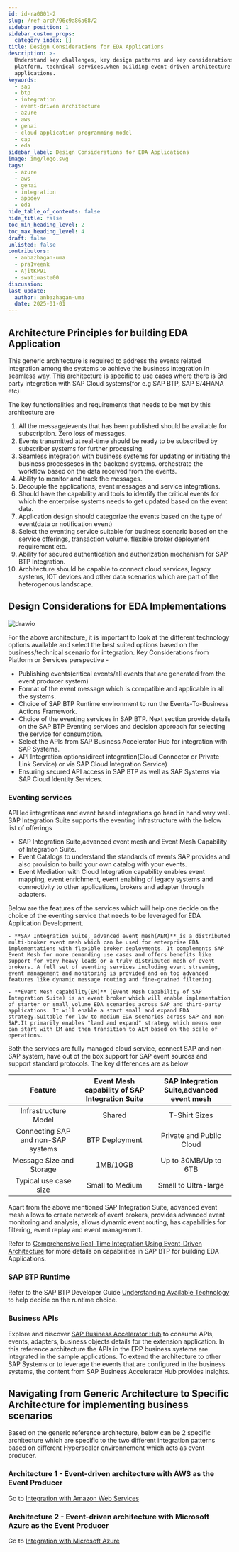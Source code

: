 ```yaml
---
id: id-ra0001-2
slug: /ref-arch/96c9a86a68/2
sidebar_position: 1
sidebar_custom_props:
  category_index: []
title: Design Considerations for EDA Applications
description: >-
  Understand key challenges, key design patterns and key considerations from
  platform, technical services,when building event-driven architecture based
  applications.
keywords:
  - sap
  - btp
  - integration
  - event-driven architecture
  - azure
  - aws
  - genai
  - cloud application programming model
  - cap
  - eda
sidebar_label: Design Considerations for EDA Applications
image: img/logo.svg
tags:
  - azure
  - aws
  - genai
  - integration
  - appdev
  - eda
hide_table_of_contents: false
hide_title: false
toc_min_heading_level: 2
toc_max_heading_level: 4
draft: false
unlisted: false
contributors:
  - anbazhagan-uma
  - pra1veenk
  - AjitKP91
  - swatimaste00
discussion: 
last_update:
  author: anbazhagan-uma
  date: 2025-01-01
---
```



## Architecture Principles for building EDA Application
This generic architecture is required to address the events related integration among the systems to achieve the business integration in seamless way. This architecture is specific to use cases where there is 3rd party integration with SAP Cloud systems(for e.g SAP BTP, SAP S/4HANA etc)

The key functionalities and requirements that needs to be met by this architecture are 

1) All the message/events that has been published should be available for subscription. Zero loss of messages.
2) Events transmitted at real-time should be ready to be subscribed by subscriber systems for further processing.
3) Seamless integration with business systems for updating or initiating the business processeses in the backend systems. orchestrate the workflow based on the data received from the events.
4) Ability to monitor and track the messages.
5) Decouple the applications, event messages and service integrations.
6) Should have the capability and tools to identify the critical events for which the enterprise systems needs to get updated based on the event data.
7) Application design should categorize the events based on the type of event(data or notification event)
8) Select the eventing service suitable for business scenario based on the service offerings, transaction volume, flexible broker deployment requirement etc.
9) Ability for secured authentication and authorization mechanism for SAP BTP Integration.
10) Architecture should be capable to connect cloud services, legacy systems, IOT devices and other data scenarios which are part of the heterogenous landscape.


## Design Considerations for EDA Implementations

![drawio](drawio/e2b-cc.drawio)



For the above architecture, it is important to look at the different technology options available and select the best suited options based on the business/technical scenario for integration.
Key Considerations from Platform or Services perspective - 

- Publishing events(critical events/all events that are generated from the event producer system)
- Format of the event message which is compatible and applicable in all the systems.
- Choice of SAP BTP Runtime environment to run the Events-To-Business Actions Framework.
- Choice of the eventing services in SAP BTP. Next section provide details on the SAP BTP Eventing services and decision approach for selecting the service for consumption.
- Select the APIs from SAP Business Accelerator Hub for integration with SAP Systems.
- API Integration options(direct integration(Cloud Connector or Private Link Service) or via SAP Cloud Integration Service)
- Ensuring secured API access in SAP BTP as well as SAP Systems via SAP Cloud Identity Services.

### Eventing services

API led integrations and event based integrations go hand in hand very well. SAP Integration Suite supports the eventing infrastructure with the below list of offerings
- SAP Integration Suite,advanced event mesh and Event Mesh Capability of Integration Suite.
- Event Catalogs to understand the standards of events SAP provides and also provision to build your own catalog with your events.
- Event Mediation with Cloud Integration capability enables event mapping, event enrichment, event enabling of legacy systems and connectivity to other applications, brokers and adapter through adapters.
  
Below are the features of the services which will help one decide on the choice of the eventing service that needs to be leveraged for EDA Application Development.

    - **SAP Integration Suite, advanced event mesh(AEM)** is a distributed multi-broker event mesh which can be used for enterprise EDA implementations with flexible broker deployments. It complements SAP Event Mesh for more demanding use cases and offers benefits like support for very heavy loads or a truly distributed mesh of event brokers. A full set of eventing services including event streaming, event management and monitoring is provided and on top advanced features like dynamic message routing and fine-grained filtering.

    - **Event Mesh capability(EM)** (Event Mesh Capability of SAP Integration Suite) is an event broker which will enable implementation of starter or small volume EDA scenarios across SAP and third-party applications. It will enable a start small and expand EDA strategy.Suitable for low to medium EDA scenarios across SAP and non-SAP.It primarily enables "land and expand" strategy which means one can start with EM and then transition to AEM based on the scale of operations.

Both the services are fully managed cloud service, connect SAP and non-SAP system, have out of the box support for SAP event sources and support standard protocols.
The key differences are as below

| Feature | Event Mesh capability of SAP Integration Suite | SAP Integration Suite,advanced event mesh |
| :---: | :---: | :---: |
Infrastructure Model | Shared | T-Shirt Sizes|
Connecting SAP and non-SAP systems | BTP Deployment | Private and Public Cloud|
Message Size and Storage | 1MB/10GB | Up to 30MB/Up to 6TB|
Typical use case size | Small to Medium | Small to Ultra-large|

Apart from the above mentioned SAP Integration Suite, advanced event mesh allows to create network of event brokers, provides advanced event monitoring and analysis, allows dynamic event routing, has capabilities for filtering, event replay and event management.

Refer to [Comprehensive Real-Time Integration Using Event-Driven Architecture](https://www.sap.com/documents/2024/10/f41de944-dc7e-0010-bca6-c68f7e60039b.html) for more details on capabilities in SAP BTP for building EDA Applications. 
  
### SAP BTP Runtime
Refer to the SAP BTP Developer Guide [Understanding Available Technology](https://help.sap.com/docs/btp/btp-developers-guide/understanding-available-technology#loiof3641a5635504edab2c6bb84fa86a42a) to help decide on the runtime choice.
### Business APIs
Explore and discover [SAP Business Accelerator Hub](https://api.sap.com) to consume APIs, events, adapters, business objects details for the extension application. 
In this reference architecture the APIs in the ERP business systems are integrated in the sample applications. To extend the architecture to other SAP Systems or to leverage the events that are configured in the business systems, the content from SAP Business Accelerator Hub provides insights.

## Navigating from Generic Architecture to Specific Architecture for implementing business scenarios

Based on the generic reference architecture, below can be 2 specific architecture which are specific to the two different integration patterns based on different Hyperscaler environnement which acts as event producer. 

### Architecture 1 - Event-driven architecture with AWS as the Event Producer

Go to [Integration with Amazon Web Services](../3-aws-iot-integration/readme.md)

### Architecture 2 - Event-driven architecture with Microsoft Azure as the Event Producer

Go to [Integration with Microsoft Azure](../4-azure-iot-integration/readme.md)